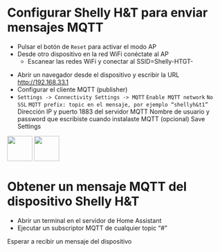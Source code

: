 # Configurar Shelly H&T para enviar mensajes MQTT

- Pulsar el botón de `Reset` para activar el modo AP
- Desde otro dispositivo en la red WiFi conéctate al AP
    - Escanear las redes WiFi y conectar al SSID=Shelly-HTGT-<dir MAC>
- Abrir un navegador desde el dispositivo y escribir la URL http://192.168.33.1
- Configurar el cliente MQTT (publisher)
- `Settings -> Connectivity Settings -> MQTT`
    `Enable MQTT network`
    `No SSL`
    `MQTT prefix: topic en el mensaje, por ejemplo “shellyh&t1”`
    Dirección IP y puerto 1883 del servidor MQTT
    Nombre de usuario y password que escribiste cuando instalaste MQTT (opcional)
    Save Settings

<img src="/image-19.png" width="58"/>
<img src="/image-20.png" width="58"/>

# Obtener un mensaje MQTT del dispositivo Shelly H&T

- Abrir un terminal en el servidor de Home Assistant
- Ejecutar un subscriptor MQTT de cualquier topic “#”


Esperar a recibir un mensaje del dispositivo
